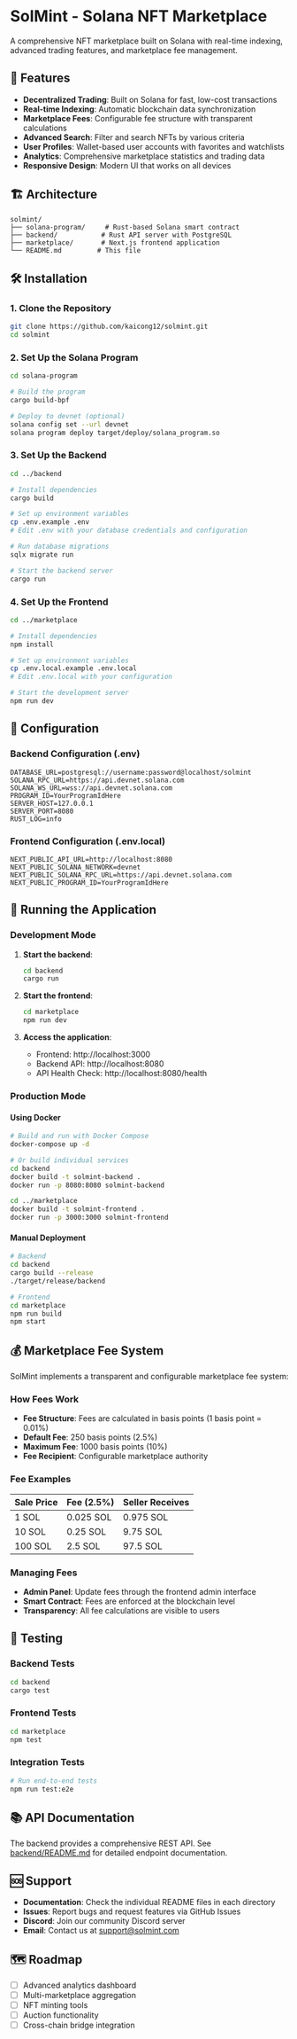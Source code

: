 # SolMint - Solana NFT Marketplace

A comprehensive NFT marketplace built on Solana with real-time indexing, advanced trading features, and marketplace fee management.

## 🚀 Features

- **Decentralized Trading**: Built on Solana for fast, low-cost transactions
- **Real-time Indexing**: Automatic blockchain data synchronization
- **Marketplace Fees**: Configurable fee structure with transparent calculations
- **Advanced Search**: Filter and search NFTs by various criteria
- **User Profiles**: Wallet-based user accounts with favorites and watchlists
- **Analytics**: Comprehensive marketplace statistics and trading data
- **Responsive Design**: Modern UI that works on all devices

## 🏗️ Architecture

```
solmint/
├── solana-program/     # Rust-based Solana smart contract
├── backend/           # Rust API server with PostgreSQL
├── marketplace/       # Next.js frontend application
└── README.md         # This file
```

## 🛠️ Installation

### 1. Clone the Repository

```bash
git clone https://github.com/kaicong12/solmint.git
cd solmint
```

### 2. Set Up the Solana Program

```bash
cd solana-program

# Build the program
cargo build-bpf

# Deploy to devnet (optional)
solana config set --url devnet
solana program deploy target/deploy/solana_program.so
```

### 3. Set Up the Backend

```bash
cd ../backend

# Install dependencies
cargo build

# Set up environment variables
cp .env.example .env
# Edit .env with your database credentials and configuration

# Run database migrations
sqlx migrate run

# Start the backend server
cargo run
```

### 4. Set Up the Frontend

```bash
cd ../marketplace

# Install dependencies
npm install

# Set up environment variables
cp .env.local.example .env.local
# Edit .env.local with your configuration

# Start the development server
npm run dev
```

## 🔧 Configuration

### Backend Configuration (.env)

```env
DATABASE_URL=postgresql://username:password@localhost/solmint
SOLANA_RPC_URL=https://api.devnet.solana.com
SOLANA_WS_URL=wss://api.devnet.solana.com
PROGRAM_ID=YourProgramIdHere
SERVER_HOST=127.0.0.1
SERVER_PORT=8080
RUST_LOG=info
```

### Frontend Configuration (.env.local)

```env
NEXT_PUBLIC_API_URL=http://localhost:8080
NEXT_PUBLIC_SOLANA_NETWORK=devnet
NEXT_PUBLIC_SOLANA_RPC_URL=https://api.devnet.solana.com
NEXT_PUBLIC_PROGRAM_ID=YourProgramIdHere
```

## 🚀 Running the Application

### Development Mode

1. **Start the backend**:

   ```bash
   cd backend
   cargo run
   ```

2. **Start the frontend**:

   ```bash
   cd marketplace
   npm run dev
   ```

3. **Access the application**:
   - Frontend: http://localhost:3000
   - Backend API: http://localhost:8080
   - API Health Check: http://localhost:8080/health

### Production Mode

#### Using Docker

```bash
# Build and run with Docker Compose
docker-compose up -d

# Or build individual services
cd backend
docker build -t solmint-backend .
docker run -p 8080:8080 solmint-backend

cd ../marketplace
docker build -t solmint-frontend .
docker run -p 3000:3000 solmint-frontend
```

#### Manual Deployment

```bash
# Backend
cd backend
cargo build --release
./target/release/backend

# Frontend
cd marketplace
npm run build
npm start
```

## 💰 Marketplace Fee System

SolMint implements a transparent and configurable marketplace fee system:

### How Fees Work

- **Fee Structure**: Fees are calculated in basis points (1 basis point = 0.01%)
- **Default Fee**: 250 basis points (2.5%)
- **Maximum Fee**: 1000 basis points (10%)
- **Fee Recipient**: Configurable marketplace authority

### Fee Examples

| Sale Price | Fee (2.5%) | Seller Receives |
| ---------- | ---------- | --------------- |
| 1 SOL      | 0.025 SOL  | 0.975 SOL       |
| 10 SOL     | 0.25 SOL   | 9.75 SOL        |
| 100 SOL    | 2.5 SOL    | 97.5 SOL        |

### Managing Fees

- **Admin Panel**: Update fees through the frontend admin interface
- **Smart Contract**: Fees are enforced at the blockchain level
- **Transparency**: All fee calculations are visible to users

## 🧪 Testing

### Backend Tests

```bash
cd backend
cargo test
```

### Frontend Tests

```bash
cd marketplace
npm test
```

### Integration Tests

```bash
# Run end-to-end tests
npm run test:e2e
```

## 📚 API Documentation

The backend provides a comprehensive REST API. See [backend/README.md](backend/README.md) for detailed endpoint documentation.

## 🆘 Support

- **Documentation**: Check the individual README files in each directory
- **Issues**: Report bugs and request features via GitHub Issues
- **Discord**: Join our community Discord server
- **Email**: Contact us at support@solmint.com

## 🗺️ Roadmap

- [ ] Advanced analytics dashboard
- [ ] Multi-marketplace aggregation
- [ ] NFT minting tools
- [ ] Auction functionality
- [ ] Cross-chain bridge integration
